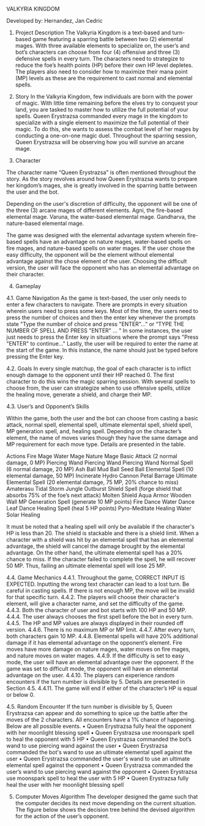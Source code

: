 VALKYRIA KINGDOM

Developed by: Hernandez, Jan Cedric

1.	Project Description
The Valkyria Kingdom is a text-based and turn-based game featuring a sparring battle between two (2) elemental mages. With three available elements to specialize on, the user’s and bot’s characters can choose from four (4) offensive and three (3) defensive spells in every turn. The characters need to strategize to reduce the foe’s health points (HP) before their own HP level depletes. The players also need to consider how to maximize their mana point (MP) levels as these are the requirement to cast normal and elemental spells.

2.	Story
In the Valkyria Kingdom, few individuals are born with the power of magic. With little time remaining before the elves try to conquest your land, you are tasked to master how to utilize the full potential of your spells.
Queen Erystrazsa commanded every mage in the kingdom to specialize with a single element to maximize the full potential of their magic. To do this, she wants to assess the combat level of her mages by conducting a one-on-one magic duel. Throughout the sparring session, Queen Erystrazsa will be observing how you will survive an arcane mage.

3.	Character

The character name “Queen Erystrazsa" is often mentioned throughout the story. As the story revolves around how Queen Erystrazsa wants to prepare her kingdom’s mages, she is greatly involved in the sparring battle between the user and the bot.

Depending on the user's discretion of difficulty, the opponent will be one of the three (3) arcane mages of different elements. 
	Agni, the fire-based elemental mage. 
	Varuna, the water-based elemental mage.
	Gandharva, the nature-based elemental mage.

The game was designed with the elemental advantage system wherein fire-based spells have an advantage on nature mages, water-based spells on fire mages, and nature-based spells on water mages. If the user chose the easy difficulty, the opponent will be the element without elemental advantage against the chose element of the user. Choosing the difficult version, the user will face the opponent who has an elemental advantage on their character.

4.	Gameplay

4.1.	Game Navigation
As the game is text-based, the user only needs to enter a few characters to navigate. There are prompts in every situation wherein users need to press some keys. Most of the time, the users need to press the number of choices and then the enter key whenever the prompts state "Type the number of choice and press "ENTER"...” or “TYPE THE NUMBER OF SPELL AND PRESS "ENTER" … " In some instances, the user just needs to press the Enter key in situations where the prompt says "Press "ENTER" to continue..." Lastly, the user will be required to enter the name at the start of the game. In this instance, the name should just be typed before pressing the Enter key.

4.2.	Goals
In every single matchup, the goal of each character is to inflict enough damage to the opponent until their HP reached 0. The first character to do this wins the magic sparring session.  With several spells to choose from, the user can strategize when to use offensive spells, utilize the healing move, generate a shield, and charge their MP.

4.3.	User’s and Opponent’s Skills

Within the game, both the user and the bot can choose from casting a basic attack, normal spell, elemental spell, ultimate elemental spell, shield spell, MP generation spell, and, healing spell. Depending on the character’s element, the name of moves varies though they have the same damage and MP requirement for each move type. Details are presented in the table.

Actions	Fire Mage	Water Mage	Nature Mage
Basic Attack
(2 normal damage, 0 MP)	Piercing Wand	Piercing Wand	Piercing Wand
Normal Spell
(6 normal damage, 20 MP)	Ash Ball	Mud Ball	Seed Ball
Elemental Spell
(10 elemental damage, 50 MP)	Incinerate	Hydro Cannon	Petal Barrage
Ultimate Elemental Spell 
(20 elemental damage, 75 MP, 20% chance to miss)	Amaterasu	Tidal Storm	Jungle Outburst
Shield Spell 
(forge shield that absorbs 75% of the foe’s next attack)	Molten Shield	Aqua Armor	Wooden Wall
MP Generation Spell 
(generate 10 MP points)		Fire Dance	Water Dance	Leaf Dance
Healing Spell 
(heal 5 HP points)	Pyro-Meditate	Healing Water	Solar Healing

It must be noted that a healing spell will only be available if the character's HP is less than 20.  The shield is stackable and there is a shield limit. When a character with a shield was hit by an elemental spell that has an elemental advantage, the shield will cancel the damage brought by the elemental advantage. On the other hand, the ultimate elemental spell has a 20% chance to miss. If the character failed to complete the spell, he will recover 50 MP. Thus, failing an ultimate elemental spell will lose 25 MP.

4.4.	Game Mechanics
4.4.1.	Throughout the game, CORRECT INPUT IS EXPECTED. Inputting the wrong text character can lead to a lost turn. Be careful in casting spells. If there is not enough MP, the move will be invalid for that specific turn.
4.4.2.	The players will choose their character's element, will give a character name, and set the difficulty of the game.
4.4.3.	Both the character of user and bot starts with 100 HP and 50 MP.
4.4.4.	The user always chooses the first spell before the bot in every turn.
4.4.5.	The HP and MP values are always displayed in their rounded off version.
4.4.6.	There is no maximum MP or MP limit.
4.4.7.	After every turn, both characters gain 10 MP.
4.4.8.	Elemental spells will have 20% additional damage if it has elemental advantage on the opponent’s element. Fire moves have more damage on nature mages, water moves on fire mages, and nature moves on water mages.
4.4.9.	If the difficulty is set to easy mode, the user will have an elemental advantage over the opponent. If the game was set to difficult mode, the opponent will have an elemental advantage on the user.
4.4.10.	The players can experience random encounters if the turn number is divisible by 5. Details are presented in Section 4.5. 
4.4.11.	The game will end if either of the character’s HP is equal or below 0.


4.5.	Random Encounter
If the turn number is divisible by 5, Queen Erystrazsa can appear and do something to spice up the battle after the moves of the 2 characters. All encounters have a 1% chance of happening. Below are all possible events.
•	Queen Erystrazsa fully heal the opponent with her moonlight blessing spell
•	Queen Erystrazsa use moonspark spell to heal the opponent with 5 HP
•	Queen Erystrazsa commanded the bot’s wand to use piercing wand against the user
•	Queen Erystrazsa commanded the bot's wand to use an ultimate elemental spell against the user
•	Queen Erystrazsa commanded the user's wand to use an ultimate elemental spell against the opponent
•	Queen Erystrazsa commanded the user’s wand to use piercing wand against the opponent
•	Queen Erystrazsa use moonspark spell to heal the user with 5 HP
•	Queen Erystrazsa fully heal the user with her moonlight blessing spell

5.	Computer Moves Algorithm
The developer designed the game such that the computer decides its next move depending on the current situation. The figure below shows the decision tree behind the devised algorithm for the action of the user’s opponent.
 
